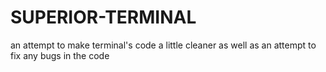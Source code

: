 # SUPERIOR-TERMINAL
an attempt to make terminal's code a little cleaner as well as an attempt to fix any bugs in the code
